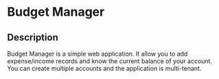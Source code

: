 # Budget Manager

## Description

Budget Manager is a simple web application.
It allow you to add expense/income records and know the current balance of your account.
You can create multiple accounts and the application is multi-tenant.
